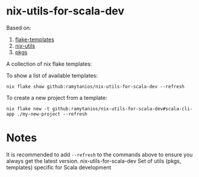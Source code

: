 # nix-utils-for-scala-dev

Based on:
1. [flake-templates](https://github.com/buntec/flake-templates)
2. [nix-utils](https://github.com/buntec/nix-utils)
3. [pkgs](https://github.com/buntec/pkgs)

A collection of nix flake templates:

To show a list of available templates:
```shell
nix flake show github:ramytanios/nix-utils-for-scala-dev --refresh
```

To create a new project from a template:
```shell
nix flake new -t github:ramytanios/nix-utils-for-scala-dev#scala-cli-app ./my-new-project --refresh
```

# Notes
It is recommended to add `--refresh` to the commands above to ensure you always get the latest version.
 nix-utils-for-scala-dev
Set of utils (pkgs, templates) specific for Scala development
